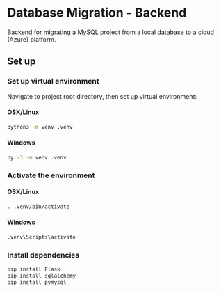 
# Database Migration - Backend

Backend for migrating a MySQL project from a local database to a cloud (Azure) platform.


## Set up

### Set up virtual environment
Navigate to project root directory, then set up virtual environment:
#### OSX/Linux
```bash
python3 -m venv .venv

```
#### Windows
```cmd
py -3 -m venv .venv
```

### Activate the environment

#### OSX/Linux
```bash
. .venv/bin/activate
```

#### Windows
```cmd
.venv\Scripts\activate
```
### Install dependencies

```bash
pip install Flask
pip install sqlalchemy
pip install pymysql
```